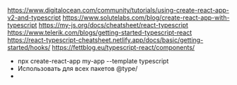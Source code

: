https://www.digitalocean.com/community/tutorials/using-create-react-app-v2-and-typescript
https://www.solutelabs.com/blog/create-react-app-with-typescript
https://my-js.org/docs/cheatsheet/react-typescript
https://www.telerik.com/blogs/getting-started-typescript-react
https://react-typescript-cheatsheet.netlify.app/docs/basic/getting-started/hooks/
https://fettblog.eu/typescript-react/components/

- npx create-react-app my-app --template typescript
- Использовать для всех пакетов @type/
- 